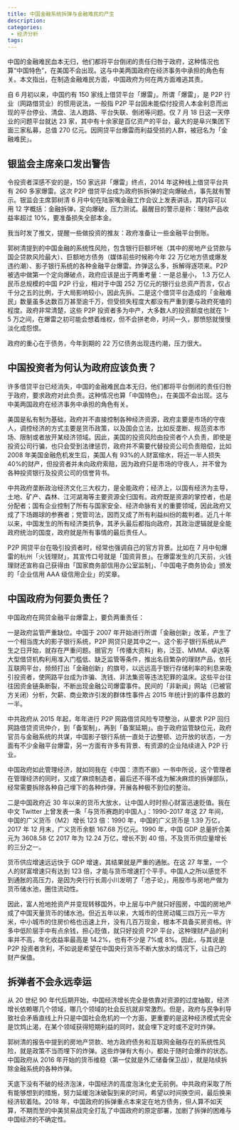 ```yaml
---
title: 中国金融系统拆弹与金融难民的产生
description: 
categories:
 - 经济分析
tags:
---
```


中国的金融难民血本无归，他们都将平台倒闭的责任归咎于政府，这种情况也算“中国特色”，在美国不会出现。这与中美两国政府在经济事务中承担的角色有关。本文指出，在制造金融难民方面，中国政府为何在两方面难逃其责。

<!-- more -->

自 6 月初以来，中国约有 150 家线上借贷平台「爆雷」。所谓「爆雷」，是 P2P 行业（网路借贷业）的惯用说法，一般指 P2P 平台因未能偿付投资人本金利息而出现的平台停业、清盘、法人跑路、平台失联、倒闭等问题。仅 7 月 18 日这一天停业的问题平台就达 23 家，其中有十余家是百亿资产的平台，最大的是阜兴集团下面三家私募，总值 270 亿元。因网贷平台爆雷而利益受损的人群，被冠名为「金融难民」。

## 银监会主席亲口发出警告

令投资者深感不安的是，150 家远非「爆雷」终点，2014 年这种线上借贷平台共有 260 多家爆雷。这次 P2P 借贷平台成为政府拆拆弹的定向爆破点，事先就有警示。银监会主席郭树清 6 月中旬在陆家嘴金融工作会议上发表讲话，其内容可以用 12 字概括：金融拆弹，定向爆破，压力测试。最醒目的警示是称：理财产品收益率超过 10%，要准备损失全部本金。

我当时发了推文，提醒一些做投资的推友：政府准备让一些金融平台倒账。

郭树清提到的中国金融的系统性风险，包含银行巨额坏帐（其中的房地产业贷款与国企贷款风险最大）、巨额地方债务（媒体前些时候称今年 22 万亿地方债或爆发违约潮）、影子银行系统的各种金融平台爆雷。炸弹这么多，拆解得逐项来。P2P 被选中做第一个定向爆破点，政府应该是出于两重考量：一是总量小， 1.3 万亿人民币总规模的中国 P2P 行业，相对于中国 252 万亿元的银行业总资产而言，仅占千分之五的比例，于大局影响较小，因此先拆。二是这个借贷平台造成的「金融难民」数量虽多达数百万甚至逾千万，但受损失程度大都没有严重到要与政府死嗑的程度。政府非常清楚，这些 P2P 投资者多为中产，大多数人的投资额度也就在 1-5 万之间，在爆雷之初可能会想着维权，但不会拼老命，时间一久，那愤怒就慢慢淡化成怨恨。

政府的重心在于债务，今年到期的 22 万亿债务出现违约潮，压力很大。

## 中国投资者为何认为政府应该负责？

许多借贷平台已经消失，中国的金融难民血本无归，他们都将平台倒闭的责任归咎于政府，要求政府对此负责。这种情况也算「中国特色」，在美国不会出现。这与中美两国政府在经济事务中承担的角色有关。

美国是私有制为基础，政府并不直接控制各种经济资源，政府主要是市场的守夜人，调控经济的方式主要是货币政策，以及国会立法，比如反垄断、规范资本市场、限制或者放开某经济领域。因此，美国的投资风险由投资者个人负责，即使是投资公司行骗，也只会受到法律惩罚，政府并不需要代替投资公司负责赔偿，比如 2008 年美国金融危机发生后，美国人有 93%的人财富缩水，将近一半人损失 40%的财产，但投资者并未向政府索赔，因为政府只是市场的守夜人，并不曾为各种投资银行及投资公司的信誉背书。

中共政府垄断政治经济文化三大权力，是全能政府；经济上，以国有经济为主导，土地、矿产、森林、江河湖海等主要资源全归国有。政府既是资源的掌控者，也是分配者；国有企业控制了所有与国家安全、经济命脉有关的重要领域，因此政府又成了下场踢球的参赛者；党管司法，因而又成了所有利益纠纷的裁判者。近几十年以来，中国发生的所有经济类抗争，其矛头最后都指向政府，其政治逻辑就是全能政府统治的国度，政府就是所有事情的最后责任人。

P2P 网贷平台在吸引投资者时，经常也强调自己的官方背景。比如在 7 月中旬爆雷的杭州「火钱理财」，其宣传口号就是「国资背景」。在爆雷发生的几天前，火钱理财还宣称自己获得由「国家商务部信用办公室监制」、「中国电子商务协会」颁发的「企业信用 AAA 级信用企业」的奖章。

## 中国政府为何要负责任？

中国政府在网贷金融平台爆雷上，要负两重责任：

一是政府监管严重缺位。中国于 2007 年开始进行所谓「金融创新」改革，产生了一个相当庞大的影子银行系统，P2P 网贷只是其中之一。这个影子银行系统从产生之日开始，就存在严重问题。据官方「传播大资料」称，泛亚、MMM、卓达等大型借贷机构利用准入门槛低、缺乏监管等条件，推出名目繁杂的理财产品，依托互联网平台，频频打出「金融创新」的旗号，以远远高于银行存储利率的利息来吸引投资者，使网路平台成为诈骗、洗钱、非法集资等违法犯罪的温床。这些平台往往因资金链条断裂，不断出现金融公司爆雷事件。民间的「非新闻」网站（已被官方关闭）分析，欠薪、商业欺诈引发的群体性事件占 2015 年统计到的事件总数的一半。

中共政府从 2015 年起，年年进行 P2P 网路借贷风险专项整治，从要求 P2P 回归网路借贷资讯仲介，到「备案制」，再到「备案延期」。由于政府监管缺位元，政府官员与金融系统的共谋，中国影子银行系统一直处于边整顿、边开放的状态，一方面有不少金融平台爆雷，另一方面有许多有背景、有资源的企业陆续进入 P2P 行业。

中国政府如此管理经济，就如同我在《中国：溃而不崩》一书中所说，这个管理者在管理经济的同时，又成了麻烦制造者，最后还不得不成为解决麻烦的拆弹部队，经常需要拆除各种自己埋下的各种炸弹，开展各种极不到位的整治。

二是中国政府近 30 年以来的货币大放水，让中国人时时担心财富迅速贬值。我在中文 Twitter 上曾发表一条「与货币赛跑的中国人」：1990-2017 年这 27 年间，中国的广义货币（M2）增长 123 倍：1990 年，中国的广义货币是 1.39 万亿，2017 年 12 月末，广义货币余额 167.68 万亿元。1990 年，中国 GDP 总量折合美元为 3608.58 亿 2017 年为 12.24 万亿，增长不到 40 倍，不及货币供应量增长的三分之一。

货币供应增速远远快于 GDP 增速，其结果就是严重的通胀。在这 27 年里，一个人的财富增速只有达到 123 倍，才能与货币增速打个平手。中国人之所以感觉不到通胀的高压力，是因为央行行长周小川发明了「池子论」，用股市与房地产做为货币储水池，圈住流动性。

因此，富人抢地抢资产并变现转移国外，中上层与中产就只好囤房，中国的房地产成了中国天量货币的储水池。但近五年以来，大城市的住房动辄三四万元一平方米，中小城市的住房价格也迅速上升，没有几百万现金，根本不具备买房资格。许多中低阶层手中有点余钱，担心贬值，就只好投资 P2P 平台，这种理财产品的利率并不高，年化收益率最高是 14.2%，也有不少是 7%或 8%。因此，与其说是 P2P 投资者贪利，不如说是希望在中国央行货币不断大放水的情况下，让自己的财产保值。

## 拆弹者不会永远幸运

从 20 世纪 90 年代后期开始，中国经济增长完全是依靠对资源的过度抽取，经济增长依赖哪几个领域，哪几个领域的社会反抗就非常激烈。但是，政府与民争利导致社会矛盾直线上升只是中国社会危机的一个方面，更重要的是这种经济模式完全是饮鸩止渴，在某个领域获得短期利益的同时，就会埋下定时或不定时炸弹。

郭树清的报告中提到的房地产贷款、地方政府债务和互联网金融存在的系统性风险，就是政策不当而埋下的炸弹。这些炸弹有大有小，都处于随时会爆炸的状态。中国政府从 2016 年开始的货币维稳（第一仗就是外汇储备保卫战），就是陆续拆除金融系统的各种炸弹。

天底下没有不破的经济泡沫，中国经济的高度泡沫化史无前例。中共政府采取了所有能够想到的措施，努力延缓泡沫破裂到来的时间，希望以时间换空间，最后换来经济软着陆。2018 年，中国政府的拆弹重点本来定在地方债务，但人算不如天算，不期而至的中美贸易战完全打乱了中国政府的原定部署，加剧了拆弹的困难与中国经济的不确定性。
